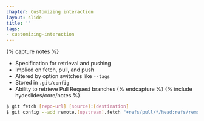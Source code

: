 ```yaml
---
chapter: Customizing interaction
layout: slide
title: ''
tags:
- customizing-interaction
---
```


{% capture notes %}
* Specification for retrieval and pushing
* Implied on fetch, pull, and push
* Altered by option switches like `--tags`
* Stored in `.git/config`
* Ability to retrieve Pull Request branches
{% endcapture %}
{% include hydeslides/core/notes %}

```bash
$ git fetch [repo-url] [source]:[destination]
$ git config --add remote.[upstream].fetch "+refs/pull/*/head:refs/remotes/[upstream]/pull/*"
```
